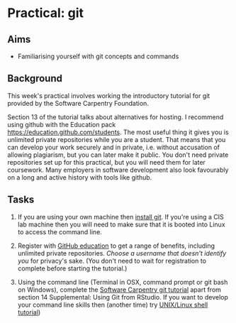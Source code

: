 # Practical: git

## Aims

* Familiarising yourself with git concepts and commands

## Background

This week's practical involves working the introductory tutorial for git provided by the Software Carpentry Foundation.

Section 13 of the tutorial talks about alternatives for hosting. I
recommend using github with the Education pack
https://education.github.com/students. The most useful thing it gives
you is unlimited private repositories while you are a student. That
means that you can develop your work securely and in private,
i.e. without accusation of allowing plagiarism, but you can later make
it public.  You don't need private repositories set up for this
practical, but you will need them for later coursework. Many employers
in software development also look favourably on a long and active
history with tools like github. 



## Tasks

1. If you are using your own machine then [install git](https://github.com/git-guides/install-git). If you're using a CIS lab machine then you will need to make sure that it is booted into Linux to access the command line.

2. Register with [GitHub
   education](https://education.github.com/students) to get a range of
   benefits, including unlimited private repositories. _Choose a
   username that doesn't identify you_ for privacy's sake. (You don't
   need to wait for registration to complete before starting the tutorial.)

3. Using the command line (Terminal in OSX, command prompt or git bash on Windows), 
 complete the [Software Carpentry git tutorial](http://swcarpentry.github.io/git-novice/) apart from section 14 Supplemental: Using Git from RStudio. If you want to develop your command line skills then (another time) try [UNIX/Linux shell
   tutorial](https://github.com/stevenaeola/proglabs_js/tree/master/shell))
